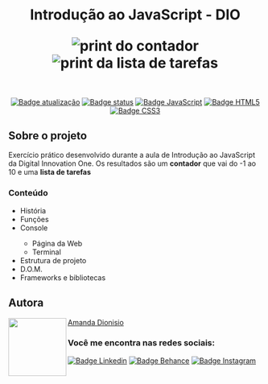 <h1 align="center">
  <p align="center">Introdução ao JavaScript - DIO</p>
  <img src="https://user-images.githubusercontent.com/104245596/172034710-6e84dbfa-c640-44c3-8eb3-2dd08b180e2c.PNG" alt="print do contador">
  <img src="https://user-images.githubusercontent.com/104245596/172034768-5b06a791-5d60-4e04-a22d-5b9393344101.PNG" alt="print da lista de tarefas">
</h1><br>

<p align="center">
  <a href=""><img src="https://img.shields.io/badge/%C3%BAltima%20atualiza%C3%A7%C3%A3o-maio%202022-blue" align="center" alt="Badge atualização" /></a>
  <a href=""><img src="https://img.shields.io/badge/status-conclu%C3%ADdo-green" align="center" alt="Badge status" /></a>  
  <a href=""><img src="https://img.shields.io/badge/JavaScript-323330?style=for-the-badge&logo=javascript&logoColor=F7DF1E" align="center" alt="Badge JavaScript" /></a>
   <a href=""><img src="	https://img.shields.io/badge/HTML5-E34F26?style=for-the-badge&logo=html5&logoColor=white" align="center" alt="Badge HTML5" /></a>
   <a href=""><img src="https://img.shields.io/badge/CSS3-1572B6?style=for-the-badge&logo=css3&logoColor=white" align="center" alt="Badge CSS3" /></a>
  </p>
  
  <h2>Sobre o projeto</h2>
<p>Exercício prático desenvolvido durante a aula de Introdução ao JavaScript da Digital Innovation One. Os resultados são um <b>contador</b> que vai do -1 ao 10 e uma <b>lista de tarefas</b></p>

<h3>Conteúdo</h3>
<ul>
  <li>História</li>
  <li>Funções</li>
  <li>Console</li>
    <ul>
      <li>Página da Web</li>
      <li>Terminal</>
  </ul>
  <li>Estrutura de projeto</li>
  <li>D.O.M.</li>
  <li>Frameworks e bibliotecas</li>
  </ul>
  
<h2 align="left">Autora</h2>
<img align="left" src="https://avatars.githubusercontent.com/u/104245596?s=400&u=22dddd54d435db2df3c8f6e91c881be3cdc31170&v=4" width=115>

[Amanda Dionisio](https://github.com/amandafd)

<h3 align="left">Você me encontra nas redes sociais:</h3>
<p align="left">
  <a href="https://www.linkedin.com/in/amanda-felipe-dionisio"><img src="https://img.shields.io/badge/LinkedIn-0077B5?style=for-the-badge&logo=linkedin&logoColor=white" alt="Badge Linkedin" /></a>
  <a href="https://www.behance.net/amanda_dionisio"><img src="https://img.shields.io/badge/-Behance-blue?style=for-the-badge&logo=behance&logoColor=white" alt="Badge Behance" /></a>
  <a href="https://www.instagram.com/guache_nin/"><img src="https://img.shields.io/badge/Instagram-E4405F?style=for-the-badge&logo=instagram&logoColor=white"  alt="Badge Instagram" /></a>
</p>
